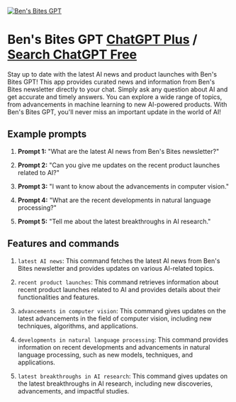 
[![Ben's Bites GPT](https://files.oaiusercontent.com/file-xdn7hGroeYKz5EQa18AiB3hX?se=2123-10-16T07%3A59%3A52Z&sp=r&sv=2021-08-06&sr=b&rscc=max-age%3D31536000%2C%20immutable&rscd=attachment%3B%20filename%3DLogo%2520BIG.png&sig=Jn18HtIVNhZm8B20x8qQ7%2BSBB8AD5zeY/pYsfJWEtuU%3D)](https://chat.openai.com/g/g-xHeDAUpJx-ben-s-bites-gpt)

# Ben's Bites GPT [ChatGPT Plus](https://chat.openai.com/g/g-xHeDAUpJx-ben-s-bites-gpt) / [Search ChatGPT Free](https://gptcall.net/index.html#/?search=Ben's%20Bites%20GPT)

Stay up to date with the latest AI news and product launches with Ben's Bites GPT! This app provides curated news and information from Ben's Bites newsletter directly to your chat. Simply ask any question about AI and get accurate and timely answers. You can explore a wide range of topics, from advancements in machine learning to new AI-powered products. With Ben's Bites GPT, you'll never miss an important update in the world of AI!

## Example prompts

1. **Prompt 1:** "What are the latest AI news from Ben's Bites newsletter?"

2. **Prompt 2:** "Can you give me updates on the recent product launches related to AI?"

3. **Prompt 3:** "I want to know about the advancements in computer vision."

4. **Prompt 4:** "What are the recent developments in natural language processing?"

5. **Prompt 5:** "Tell me about the latest breakthroughs in AI research."

## Features and commands

1. `latest AI news`: This command fetches the latest AI news from Ben's Bites newsletter and provides updates on various AI-related topics.

2. `recent product launches`: This command retrieves information about recent product launches related to AI and provides details about their functionalities and features.

3. `advancements in computer vision`: This command gives updates on the latest advancements in the field of computer vision, including new techniques, algorithms, and applications.

4. `developments in natural language processing`: This command provides information on recent developments and advancements in natural language processing, such as new models, techniques, and applications.

5. `latest breakthroughs in AI research`: This command gives updates on the latest breakthroughs in AI research, including new discoveries, advancements, and impactful studies.


